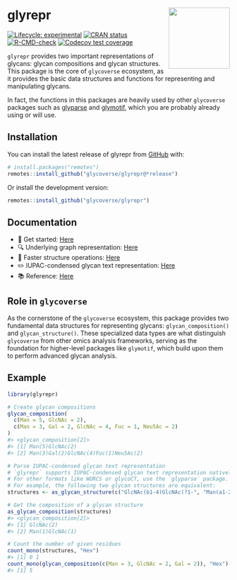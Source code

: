
<!-- README.md is generated from README.Rmd. Please edit that file -->

# glyrepr <a href="https://glycoverse.github.io/glyrepr/"><img src="man/figures/logo.png" align="right" height="138" /></a>

<!-- badges: start -->

[![Lifecycle:
experimental](https://img.shields.io/badge/lifecycle-experimental-orange.svg)](https://lifecycle.r-lib.org/articles/stages.html#experimental)
[![CRAN
status](https://www.r-pkg.org/badges/version/glyrepr)](https://CRAN.R-project.org/package=glyrepr)
[![R-CMD-check](https://github.com/glycoverse/glyrepr/actions/workflows/R-CMD-check.yaml/badge.svg)](https://github.com/glycoverse/glyrepr/actions/workflows/R-CMD-check.yaml)
[![Codecov test
coverage](https://codecov.io/gh/glycoverse/glyrepr/graph/badge.svg)](https://app.codecov.io/gh/glycoverse/glyrepr)
<!-- badges: end -->

`glyrepr` provides two important representations of glycans: glycan
compositions and glycan structures. This package is the core of
`glycoverse` ecosystem, as it provides the basic data structures and
functions for representing and manipulating glycans.

In fact, the functions in this packages are heavily used by other
`glycoverse` packages such as
[glyparse](https://github.com/glycoverse/glyparse) and
[glymotif](https://github.com/glycoverse/glymotif), which you are
probably already using or will use.

## Installation

You can install the latest release of glyrepr from
[GitHub](https://github.com/) with:

``` r
# install.packages("remotes")
remotes::install_github("glycoverse/glyrepr@*release")
```

Or install the development version:

``` r
remotes::install_github("glycoverse/glyrepr")
```

## Documentation

-   🚀 Get started:
    [Here](https://glycoverse.github.io/glyrepr/articles/glyrepr.html)
-   🔍 Underlying graph representation:
    [Here](https://glycoverse.github.io/glyrepr/articles/glycan-graph.html)
-   🔧 Faster structure operations:
    [Here](https://glycoverse.github.io/glyrepr/articles/smap.html)
-   ✏️ IUPAC-condensed glycan text representation:
    [Here](https://glycoverse.github.io/glyrepr/articles/iupac.html)
-   📚 Reference:
    [Here](https://glycoverse.github.io/glyrepr/reference/index.html)

## Role in `glycoverse`

As the cornerstone of the `glycoverse` ecosystem, this package provides
two fundamental data structures for representing glycans:
`glycan_composition()` and `glycan_structure()`. These specialized data
types are what distinguish `glycoverse` from other omics analysis
frameworks, serving as the foundation for higher-level packages like
`glymotif`, which build upon them to perform advanced glycan analysis.

## Example

``` r
library(glyrepr)

# Create glycan compositions
glycan_composition(
  c(Man = 5, GlcNAc = 2),
  c(Man = 3, Gal = 2, GlcNAc = 4, Fuc = 1, Neu5Ac = 2)
)
#> <glycan_composition[2]>
#> [1] Man(5)GlcNAc(2)
#> [2] Man(3)Gal(2)GlcNAc(4)Fuc(1)Neu5Ac(2)

# Parse IUPAC-condensed glycan text representation
# `glyrepr` supports IUPAC-condensed glycan text representation natively.
# For other formats like WURCS or glycoCT, use the `glyparse` package.
# For example, the following two glycan structures are equivalent:
structures <- as_glycan_structure(c("GlcNAc(b1-4)GlcNAc(?1-", "Man(a1-2)GlcNAc(?1-"))

# Get the composition of a glycan structure
as_glycan_composition(structures)
#> <glycan_composition[2]>
#> [1] GlcNAc(2)
#> [2] Man(1)GlcNAc(1)

# Count the number of given residues
count_mono(structures, "Hex")
#> [1] 0 1
count_mono(glycan_composition(c(Man = 3, GlcNAc = 2, Gal = 2)), "Hex")
#> [1] 5
```
